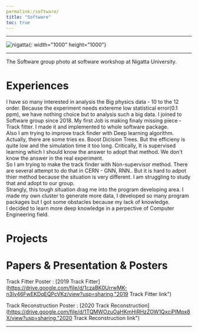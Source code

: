 ```yaml
---
permalink:/software/
title: "Software"
toc: true
---
```

* * *
![nigatta](https://user-images.githubusercontent.com/35910868/89368711-27ca2400-d717-11ea-92d0-83e9334fa3da.jpg){: width="1000" height="1000"}   
* * *
The Software group photo at software workshop at Nigatta University. 

# Experiences

I have so many interested in analysis the Big physics data - 10 to the 12 order. Because the experiment needs extereme low statistical error(0.1 ppm), we have nothing choice but to analysis such a big data. I joined to Software group since 2018. My first Job is making finaly missing piece - Track fitter. I made it and implemented to whole software package. <br>
Also I am trying to improve track finder with Deep learning algorithm. Actually, there are some tries ex. Boost Dicision Trees. But the efficieny is quite low and the simulation time it too long. Critically, It is supervised learning which I should know the answer to adopt that method. We don't know the answer in the real experiment. <br>
So I am trying to make the track finder with Non-supervisor method. There are several attempt to do that in CERN - GNN, RNN.. But it is hard to adpot thier method because the situation is very different. I am struggling to study that and adopt to our group.<br>
Strangly, this tough situation drag me into the program developing area. I made my own cluster to generate more data, I developed so many program packages but I got some obstacles because my lack of knowledge.<br>
I decided to learn more deep knowledge in a perpective of Computer Engineering field. 

# Projects

# Papers & Presentation & Posters   

Track Fitter Poster : [2019 Track Fitter](https://drive.google.com/file/d/1czaBK0UrrwMK-n3Iv46FwEKDqEQPcVKz/view?usp=sharing,"2019 Track Fitter link")   

Track Reconstruction Poster : [2020 Track Reconstruction](https://drive.google.com/file/d/1TQMWOzuOaHKmHiRHzZOW1QxciPIMpx8X/view?usp=sharing,"2020 Track Reconstruction link")


---
